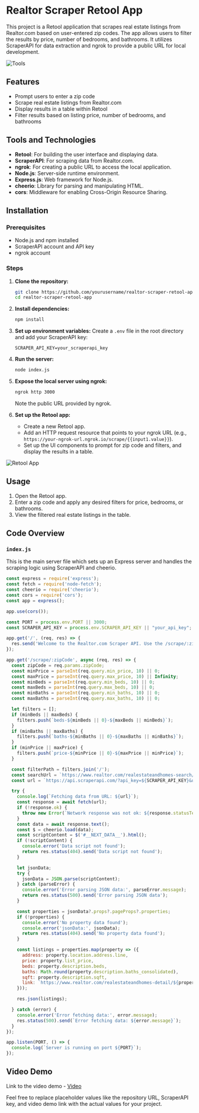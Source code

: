 # Realtor Scraper Retool App

This project is a Retool application that scrapes real estate listings from Realtor.com based on user-entered zip codes. The app allows users to filter the results by price, number of bedrooms, and bathrooms. It utilizes ScraperAPI for data extraction and ngrok to provide a public URL for local development.

![Tools](https://github.com/agusvaldes/retool-real-estate-4-Bonus/blob/main/Img%20project/node%20js.png?raw=true)

## Features

- Prompt users to enter a zip code
- Scrape real estate listings from Realtor.com
- Display results in a table within Retool
- Filter results based on listing price, number of bedrooms, and bathrooms

## Tools and Technologies

- **Retool**: For building the user interface and displaying data.
- **ScraperAPI**: For scraping data from Realtor.com.
- **ngrok**: For creating a public URL to access the local application.
- **Node.js**: Server-side runtime environment.
- **Express.js**: Web framework for Node.js.
- **cheerio**: Library for parsing and manipulating HTML.
- **cors**: Middleware for enabling Cross-Origin Resource Sharing.

## Installation

### Prerequisites

- Node.js and npm installed
- ScraperAPI account and API key
- ngrok account

### Steps

1. **Clone the repository:**
    ```sh
    git clone https://github.com/yourusername/realtor-scraper-retool-app.git
    cd realtor-scraper-retool-app
    ```

2. **Install dependencies:**
    ```sh
    npm install
    ```

3. **Set up environment variables:**
    Create a `.env` file in the root directory and add your ScraperAPI key:
    ```env
    SCRAPER_API_KEY=your_scraperapi_key
    ```

4. **Run the server:**
    ```sh
    node index.js
    ```

5. **Expose the local server using ngrok:**
    ```sh
    ngrok http 3000
    ```
    Note the public URL provided by ngrok.

6. **Set up the Retool app:**
    - Create a new Retool app.
    - Add an HTTP request resource that points to your ngrok URL (e.g., `https://your-ngrok-url.ngrok.io/scrape/{{input1.value}}`).
    - Set up the UI components to prompt for zip code and filters, and display the results in a table.

![Retool App](https://github.com/agusvaldes/retool-real-estate-4-Bonus/blob/main/Img%20project/app_retool.png?raw=true)

## Usage

1. Open the Retool app.
2. Enter a zip code and apply any desired filters for price, bedrooms, or bathrooms.
3. View the filtered real estate listings in the table.

## Code Overview

### `index.js`
This is the main server file which sets up an Express server and handles the scraping logic using ScraperAPI and cheerio.

```javascript
const express = require('express');
const fetch = require('node-fetch');
const cheerio = require('cheerio');
const cors = require('cors');
const app = express();

app.use(cors());

const PORT = process.env.PORT || 3000;
const SCRAPER_API_KEY = process.env.SCRAPER_API_KEY || "your_api_key";

app.get('/', (req, res) => {
  res.send('Welcome to the Realtor.com Scraper API. Use the /scrape/:zipCode endpoint.');
});

app.get('/scrape/:zipCode', async (req, res) => {
  const zipCode = req.params.zipCode;
  const minPrice = parseInt(req.query.min_price, 10) || 0;
  const maxPrice = parseInt(req.query.max_price, 10) || Infinity;
  const minBeds = parseInt(req.query.min_beds, 10) || 0;
  const maxBeds = parseInt(req.query.max_beds, 10) || 0;
  const minBaths = parseInt(req.query.min_baths, 10) || 0;
  const maxBaths = parseInt(req.query.max_baths, 10) || 0;

  let filters = [];
  if (minBeds || maxBeds) {
    filters.push(`beds-${minBeds || 0}-${maxBeds || minBeds}`);
  }
  if (minBaths || maxBaths) {
    filters.push(`baths-${minBaths || 0}-${maxBaths || minBaths}`);
  }
  if (minPrice || maxPrice) {
    filters.push(`price-${minPrice || 0}-${maxPrice || minPrice}`);
  }

  const filterPath = filters.join('/');
  const searchUrl = `https://www.realtor.com/realestateandhomes-search/${zipCode}/${filterPath}`;
  const url = `https://api.scraperapi.com/?api_key=${SCRAPER_API_KEY}&url=${encodeURIComponent(searchUrl)}`;

  try {
    console.log(`Fetching data from URL: ${url}`);
    const response = await fetch(url);
    if (!response.ok) {
      throw new Error(`Network response was not ok: ${response.statusText}`);
    }
    const data = await response.text();
    const $ = cheerio.load(data);
    const scriptContent = $('#__NEXT_DATA__').html();
    if (!scriptContent) {
      console.error('Data script not found');
      return res.status(404).send('Data script not found');
    }

    let jsonData;
    try {
      jsonData = JSON.parse(scriptContent);
    } catch (parseError) {
      console.error('Error parsing JSON data:', parseError.message);
      return res.status(500).send('Error parsing JSON data');
    }

    const properties = jsonData?.props?.pageProps?.properties;
    if (!properties) {
      console.error('No property data found');
      console.error('jsonData:', jsonData);
      return res.status(404).send('No property data found');
    }

    const listings = properties.map(property => ({
      address: property.location.address.line,
      price: property.list_price,
      beds: property.description.beds,
      baths: Math.round(property.description.baths_consolidated),
      sqft: property.description.sqft,
      link: `https://www.realtor.com/realestateandhomes-detail/${property.permalink}`
    }));

    res.json(listings);

  } catch (error) {
    console.error('Error fetching data:', error.message);
    res.status(500).send(`Error fetching data: ${error.message}`);
  }
});

app.listen(PORT, () => {
  console.log(`Server is running on port ${PORT}`);
});
```
## Video Demo
Link to the video demo - [Video](https://www.loom.com/share/349e038c7d3546059d96c55c3dbfa778?sid=3d517a1b-00bb-484d-b7e5-63a488114c21)

Feel free to replace placeholder values like the repository URL, ScraperAPI key, and video demo link with the actual values for your project.
